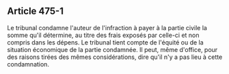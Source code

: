 Article 475-1
----
Le tribunal condamne l'auteur de l'infraction à payer à la partie civile la
somme qu'il détermine, au titre des frais exposés par celle-ci et non compris
dans les dépens. Le tribunal tient compte de l'équité ou de la situation
économique de la partie condamnée. Il peut, même d'office, pour des raisons
tirées des mêmes considérations, dire qu'il n'y a pas lieu à cette condamnation.
